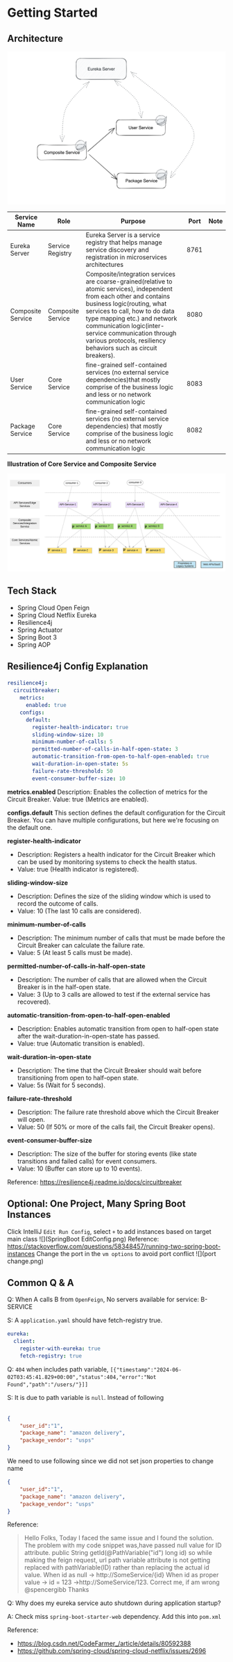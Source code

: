# Getting Started


## Architecture
![Architecture Diagram](architecture.png)

| Service Name      | Role              | Purpose                                                                                                                                                                                                                                                                                                                                          | Port | Note |
|-------------------|-------------------|--------------------------------------------------------------------------------------------------------------------------------------------------------------------------------------------------------------------------------------------------------------------------------------------------------------------------------------------------|------|------|
| Eureka Server     | Service Registry  | Eureka Server is a service registry that helps manage service discovery and registration in microservices architectures                                                                                                                                                                                                                          | 8761 |      |
| Composite Service | Composite Service | Composite/integration services are coarse-grained(relative to atomic services), independent from each other and contains business logic(routing, what services to call, how to do data type mapping etc.) and network communication logic(inter-service communication through various protocols, resiliency behaviors such as circuit breakers). | 8080 |      |
| User Service      | Core Service      | fine-grained self-contained services (no external service dependencies)that mostly comprise of the business logic and less or no network communication logic                                                                                                                                                                                     | 8083 |      |
| Package Service   | Core Service      | fine-grained self-contained services (no external service dependencies) that mostly comprise of the business logic and less or no network communication logic                                                                                                                                                                                    | 8082 |      |

**Illustration of Core Service and Composite Service**

![](composite-core.webp)

## Tech Stack

+ Spring Cloud Open Feign
+ Spring Cloud Netflix Eureka
+ Resilience4j
+ Spring Actuator
+ Spring Boot 3
+ Spring AOP


## Resilience4j Config Explanation
```yaml
resilience4j:
  circuitbreaker:
    metrics:
      enabled: true
    configs:
      default:
        register-health-indicator: true
        sliding-window-size: 10
        minimum-number-of-calls: 5
        permitted-number-of-calls-in-half-open-state: 3
        automatic-transition-from-open-to-half-open-enabled: true
        wait-duration-in-open-state: 5s
        failure-rate-threshold: 50
        event-consumer-buffer-size: 10
```

**metrics.enabled**
Description: Enables the collection of metrics for the Circuit Breaker.
Value: true (Metrics are enabled).

**configs.default**
This section defines the default configuration for the Circuit Breaker. You can have multiple configurations, but here we're focusing on the default one.

**register-health-indicator**
+ Description: Registers a health indicator for the Circuit Breaker which can be used by monitoring systems to check the health status.
+ Value: true (Health indicator is registered).

**sliding-window-size**
+ Description: Defines the size of the sliding window which is used to record the outcome of calls.
+ Value: 10 (The last 10 calls are considered).

**minimum-number-of-calls**
+ Description: The minimum number of calls that must be made before the Circuit Breaker can calculate the failure rate.
+ Value: 5 (At least 5 calls must be made).

**permitted-number-of-calls-in-half-open-state**
+ Description: The number of calls that are allowed when the Circuit Breaker is in the half-open state.
+ Value: 3 (Up to 3 calls are allowed to test if the external service has recovered).

**automatic-transition-from-open-to-half-open-enabled**
+ Description: Enables automatic transition from open to half-open state after the wait-duration-in-open-state has passed.
+ Value: true (Automatic transition is enabled).

**wait-duration-in-open-state**
+ Description: The time that the Circuit Breaker should wait before transitioning from open to half-open state.
+ Value: 5s (Wait for 5 seconds).

**failure-rate-threshold**
+ Description: The failure rate threshold above which the Circuit Breaker will open.
+ Value: 50 (If 50% or more of the calls fail, the Circuit Breaker opens).

**event-consumer-buffer-size**
+ Description: The size of the buffer for storing events (like state transitions and failed calls) for event consumers.
+ Value: 10 (Buffer can store up to 10 events).

Reference: https://resilience4j.readme.io/docs/circuitbreaker

## Optional: One Project, Many Spring Boot Instances
Click IntelliJ `Edit Run Config`, select `+` to add instances based on target main class
![](SpringBoot EditConfig.png)
Reference: https://stackoverflow.com/questions/58348457/running-two-spring-boot-instances
Change the port in the `vm options` to avoid port conflict
![](port change.png)
## Common Q & A 
Q: When A calls B from `OpenFeign`, No servers available for service: B-SERVICE

S: A `application.yaml` should have fetch-registry true.
```yaml
eureka:
  client:
    register-with-eureka: true
    fetch-registry: true
```

Q: `404` when includes path variable, `[{"timestamp":"2024-06-02T03:45:41.829+00:00","status":404,"error":"Not Found","path":"/users/"}]]`


S: It is due to path variable is `null`.  Instead of following
```json

{
    "user_id":"1",
    "package_name": "amazon delivery",
    "package_vendor": "usps"
}
```
We need to use following since we did not set json properties to change name
```json
{
    "user_id":"1",
    "package_name": "amazon delivery",
    "package_vendor": "usps"
}
```
Reference: 
> Hello Folks,
Today I faced the same issue and I found the solution.
The problem with my code snippet was,have passed null value for ID attribute.
public String getId(@PathVariable("id") long id)
so while making the feign request, url path variable attribute is not getting replaced with pathVariable(ID) rather than replacing the actual id value.
When id as null -> http://SomeService/{id}
When id as proper value -> id = 123 ->http://SomeService/123.
Correct me, if am wrong @spencergibb
Thanks


Q: Why does my eureka service auto shutdown during application startup?

A: Check miss `spring-boot-starter-web` dependency. Add this into `pom.xml`

Reference:
+ https://blog.csdn.net/CodeFarmer_/article/details/80592388
+ https://github.com/spring-cloud/spring-cloud-netflix/issues/2696

